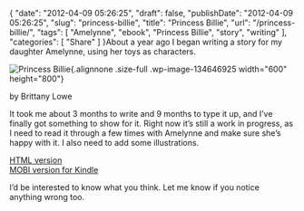{
    "date": "2012-04-09 05:26:25",
    "draft": false,
    "publishDate": "2012-04-09 05:26:25",
    "slug": "princess-billie",
    "title": "Princess Billie",
    "url": "\/princess-billie\/",
    "tags": [
        "Amelynne",
        "ebook",
        "Princess Billie",
        "story",
        "writing"
    ],
    "categories": [
        "Share"
    ]
}About a year ago I began writing a story for my daughter Amelynne, using
her toys as characters.

![](//turbo.geekorium.com.au/wp-content/uploads/billie.png "Princess Billie"){.alignnone
.size-full .wp-image-134646925 width="600" height="800"}

by Brittany Lowe

It took me about 3 months to write and 9 months to type it up, and I’ve
finally got something to show for it. Right now it’s still a work in
progress, as I need to read it through a few times with Amelynne and
make sure she’s happy with it. I also need to add some illustrations.

[HTML
version](//turbo.geekorium.com.au/ebooks/princess-billie-and-the-cockroach-king.epub)\
[MOBI version for
Kindle](//turbo.geekorium.com.au/ebooks/princess-billie-and-the-cockroach-king.mobi)

I’d be interested to know what you think. Let me know if you notice\
anything wrong too.